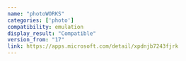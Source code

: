 ```yaml
---
name: "photoWORKS"
categories: ['photo']
compatibility: emulation
display_result: "Compatible"
version_from: "17"
link: https://apps.microsoft.com/detail/xpdnjb7243fjrk
---
```

